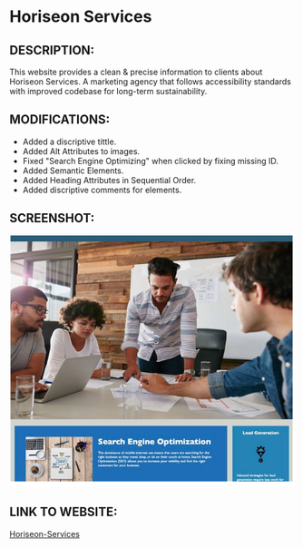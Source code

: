 # Horiseon Services

## DESCRIPTION:
This website provides a clean & precise information to clients about Horiseon Services. 
A marketing agency that follows accessibility standards with improved codebase for long-term sustainability. 
 

## MODIFICATIONS:

* Added a discriptive tittle. 
* Added Alt Attributes to images. 
* Fixed "Search Engine Optimizing" when clicked by fixing missing ID.
* Added Semantic Elements.
* Added Heading Attributes in Sequential Order. 
* Added discriptive comments for elements.

## SCREENSHOT:
![Horiseon Website Screenshot](./assets/images/screenshot.PNG) 



## LINK TO WEBSITE:
[Horiseon-Services](https://abanae.github.io/Horiseon_Services/#social-media-marketing)

